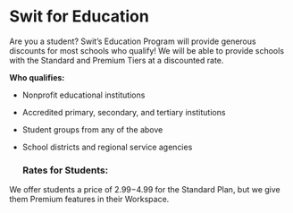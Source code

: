 # Swit for Education

 Are you a student? Swit’s Education Program will provide generous discounts for most schools who qualify! We will be able to provide schools with the Standard and Premium Tiers at a discounted rate.



**Who qualifies:** 

* Nonprofit educational institutions


* Accredited primary, secondary, and tertiary institutions


* Student groups from any of the above


* School districts and regional service agencies
  ### Rates for Students:

 We offer students a price of $2.99-$4.99 for the Standard Plan, but we give them Premium features in their Workspace.

 